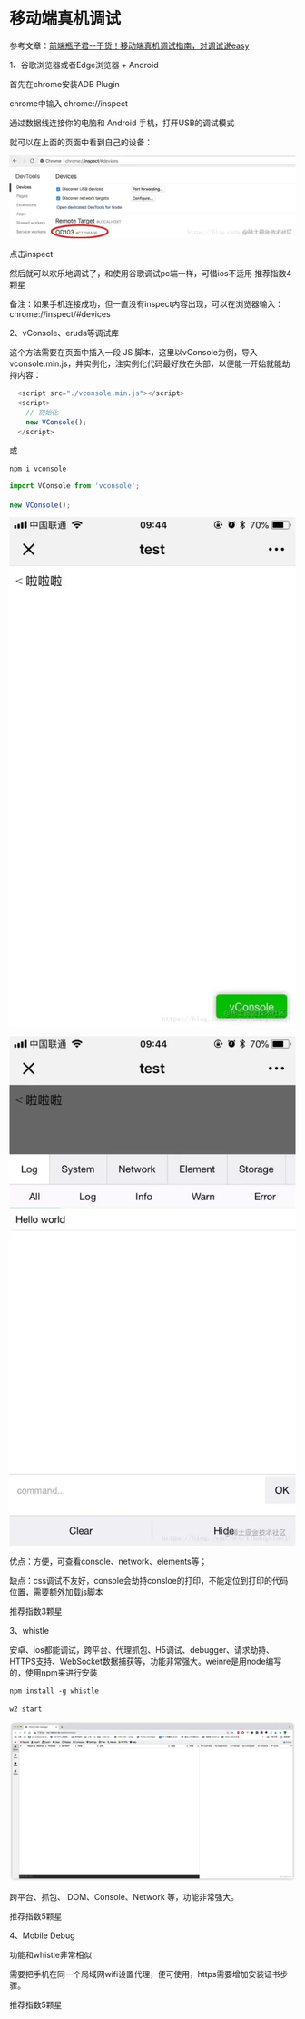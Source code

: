 # 移动端真机调试

参考文章：[前端瓶子君--干货！移动端真机调试指南，对调试说easy](https://mp.weixin.qq.com/s?__biz=MzUzNjk5MTE1OQ==&mid=2247514406&idx=1&sn=8d03a35728265a9d33e0fd524569fcda&chksm=faef3dfecd98b4e813f75a661fb13c50c40ada715528a9120033c5a1c446ea8bbd3169efd575&mpshare=1&scene=1&srcid=0114tyHUo8brnZ60FbDiTLki&sharer_sharetime=1642647117910&sharer_shareid=3720a8d166d2fb213015b4eb03622fb5&exportkey=AfsfGYVXONs%2BLSgR5lg6xWw%3D&acctmode=0&pass_ticket=PQVpBBKPyF9S06E5OmnQHdJ6tDlGX0TUzz%2BDLCyl%2FrYZd89fDIXQjbsvoTc01g0I&wx_header=0#rd)

1、谷歌浏览器或者Edge浏览器 + Android

首先在chrome安装ADB Plugin

chrome中输入 chrome://inspect

通过数据线连接你的电脑和 Android 手机，打开USB的调试模式

就可以在上面的页面中看到自己的设备：

![Image text](../../.vuepress/public/takeNotes/android/01/01.png)

点击inspect

然后就可以欢乐地调试了，和使用谷歌调试pc端一样，可惜ios不适用 推荐指数4颗星

备注：如果手机连接成功，但一直没有inspect内容出现，可以在浏览器输入： chrome://inspect/#devices

2、vConsole、eruda等调试库

这个方法需要在页面中插入一段 JS 脚本，这里以vConsole为例，导入vconsole.min.js，并实例化，注实例化代码最好放在头部，以便能一开始就能劫持内容：

```js
  <script src="./vconsole.min.js"></script>
  <script>
    // 初始化
    new VConsole();
  </script>
```
或
```
npm i vconsole
```
```js
import VConsole from 'vconsole';

new VConsole();
```

![Image text](../../.vuepress/public/takeNotes/android/01/02.png)

![Image text](../../.vuepress/public/takeNotes/android/01/03.png)

优点：方便，可查看console、network、elements等；

缺点：css调试不友好，console会劫持consloe的打印，不能定位到打印的代码位置，需要额外加载js脚本

推荐指数3颗星

3、whistle

安卓、ios都能调试，跨平台、代理抓包、H5调试、debugger、请求劫持、HTTPS支持、WebSocket数据捕获等，功能非常强大。weinre是用node编写的，使用npm来进行安装

```
npm install -g whistle

w2 start
```

![Image text](../../.vuepress/public/takeNotes/android/01/04.png)

跨平台、抓包、 DOM、Console、Network 等，功能非常强大。

推荐指数5颗星

4、Mobile Debug

功能和whistle非常相似

需要把手机在同一个局域网wifi设置代理，便可使用，https需要增加安装证书步骤。

推荐指数5颗星

